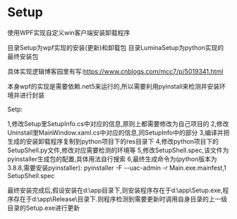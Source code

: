 # Setup
使用WPF实现自定义win客户端安装卸载程序

目录Setup为wpf实现的安装(更新)和卸载包
目录LuminaSetup为python实现的最终安装包

具体实现逻辑博客园里有写:https://www.cnblogs.com/mcc7/p/5019341.html


本身wpf的实现是需要依赖.net5来运行的,所以需要利用pyinstall来检测并安装环境并进行封装

Setp:

1,修改Setup里SetupInfo.cs中对应的信息,原则上都需要修改为自己项目的
2,修改Uninstall里MainWindow.xaml.cs中对应的信息,同SetupInfo中的部分
3,编译并把生成的安装卸载程序复制到python项目下的res目录下
4,修改python项目下的SetupShell.py文件,修改对应需要检测的环境等
5,修改SetupShell.spec,该文件为pyinstaller生成包的配置,具体用法自行搜索
6,最终生成命令为(python版本为3.8.8,需要安装pyinstaller):
pyinstaller -F --uac-admin -r Main.exe.mainfest,1 SetupShell.spec


最终安装完成后,假设安装在d:\app目录下,则安装程序存在于d:\app\Setup.exe,程序存在于d:\app\Release\目录下.则程序检测到需要更新时调用自身目录的上一级目录的Setup.exe进行更新
